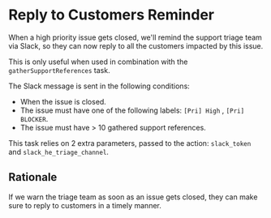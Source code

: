 # Reply to Customers Reminder

When a high priority issue gets closed, we'll remind the support triage team via Slack, so they can now reply to all the customers impacted by this issue.

This is only useful when used in combination with the `gatherSupportReferences` task.

The Slack message is sent in the following conditions:

- When the issue is closed.
- The issue must have one of the following labels: `[Pri] High` , `[Pri] BLOCKER`.
- The issue must have > 10 gathered support references.

This task relies on 2 extra parameters, passed to the action: `slack_token` and `slack_he_triage_channel`.

## Rationale

If we warn the triage team as soon as an issue gets closed, they can make sure to reply to customers in a timely manner.

